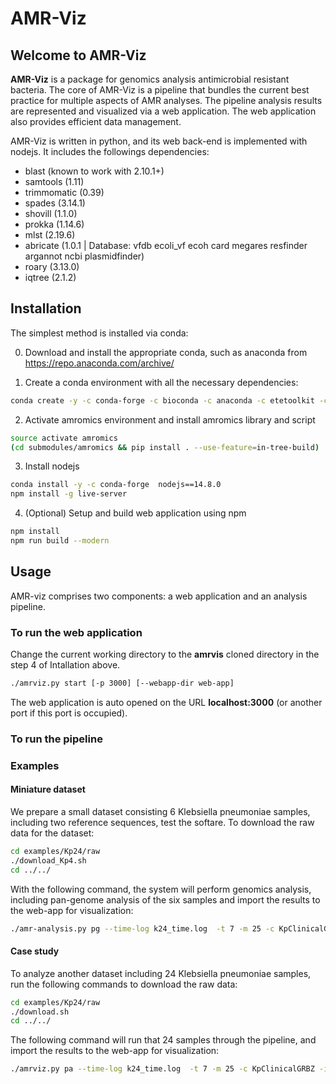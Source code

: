 
# AMR-Viz


## Welcome to AMR-Viz

**AMR-Viz** is a package for genomics analysis antimicrobial resistant bacteria. 
The core of AMR-Viz is a pipeline that bundles the current best practice for 
multiple aspects of AMR analyses. The pipeline analysis results are 
represented and visualized via a web application. The web application also 
provides efficient data management.
 
AMR-Viz is written in python, and its web back-end is implemented with nodejs. 
It includes the followings dependencies:
 * blast (known to work with 2.10.1+)
 * samtools (1.11)
 * trimmomatic (0.39)
 * spades (3.14.1)
 * shovill (1.1.0)
 * prokka (1.14.6)
 * mlst (2.19.6)
 * abricate (1.0.1 | Database: vfdb ecoli_vf ecoh card megares resfinder argannot ncbi plasmidfinder)
 * roary (3.13.0)
 * iqtree (2.1.2)

## Installation

The simplest method is installed via conda:

0. Download and install the appropriate conda, such as anaconda from 
   https://repo.anaconda.com/archive/
   
1. Create a conda environment with all the necessary dependencies: 
```bash
conda create -y -c conda-forge -c bioconda -c anaconda -c etetoolkit -c defaults --name amromics --file submodules/amromics/requirements.txt
```
2. Activate amromics environment and install amromics library and script
```bash
source activate amromics
(cd submodules/amromics && pip install . --use-feature=in-tree-build) 

```

3. Install nodejs
```bash
conda install -y -c conda-forge  nodejs==14.8.0
npm install -g live-server
```

4. (Optional) Setup and build web application using npm 

```bash
npm install
npm run build --modern
```

## Usage

AMR-viz comprises two components: a web application and an analysis pipeline. 

### To run the web application
Change the current working directory to the **amrvis** cloned directory 
in the step 4 of Intallation above.
```bash
./amrviz.py start [-p 3000] [--webapp-dir web-app]
```

The web application is auto opened on the URL **localhost:3000** (or another 
port if this port is occupied). 

### To run the pipeline

### Examples

#### Miniature dataset


We prepare a small dataset consisting 6 Klebsiella pneumoniae samples, including two reference sequences, test the softare. To download the raw data for the dataset:
```bash
cd examples/Kp24/raw
./download_Kp4.sh
cd ../../

```
With the following command, the system will perform genomics analysis, including pan-genome analysis of the six samples and import the results to the web-app for visualization:

```bash
./amr-analysis.py pg --time-log k24_time.log  -t 7 -m 25 -c KpClinicalGRBZ -i examples/Kp24/Kp24.tsv --work-dir data/work  -n "Collection of 24 clinical isolates from Greek and Brazil"
```


#### Case study
To analyze another dataset including 24 Klebsiella pneumoniae samples, run the following commands to download the raw data:

```bash
cd examples/Kp24/raw
./download.sh
cd ../../
```

The following command will run that 24 samples through the pipeline, and import the results
to the web-app for visualization:

```bash
./amrviz.py pa --time-log k24_time.log  -t 7 -m 25 -c KpClinicalGRBZ -i examples/Kp24/Kp24.tsv --work-dir data/work --webapp-dir web-app  -n "Collection of 24 clinical isolates from Greek and Brazil"
```


<!--

#### Prepare input file
- Data file inputted for analysis needs to be in *.tsv* format 
((To-do: Check if .tsv format is required)) and follows specific requirements. 
Please check the sample input file *data/samples/set1.tsv* for an example.
- Note:
  + Column names need to be as follow:
    - sample_id	
    - sample_name	
    - input_type	
    - files	
    - genus	
    - species	
    - strain	
    - gram	
    - metadata
  + *gram* column should be empty. ((To-do: Delete gram column?))
  + *metadata* is empty or in the format: key1:value1;key2:value2;...  
  For example: Geographic Location:Houston,USA;Insert Date:8/8/2017;Host Name:Human, Homo sapiens;ampicillin:Resistant;aztreonam:Resistant;ciprofloxacin:Resistant;gentamicin:Susceptible;tetracycline:Susceptible


-->
